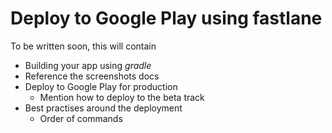 # Deploy to Google Play using fastlane

To be written soon, this will contain

- Building your app using _gradle_
- Reference the screenshots docs
- Deploy to Google Play for production
    - Mention how to deploy to the beta track
- Best practises around the deployment
    - Order of commands
